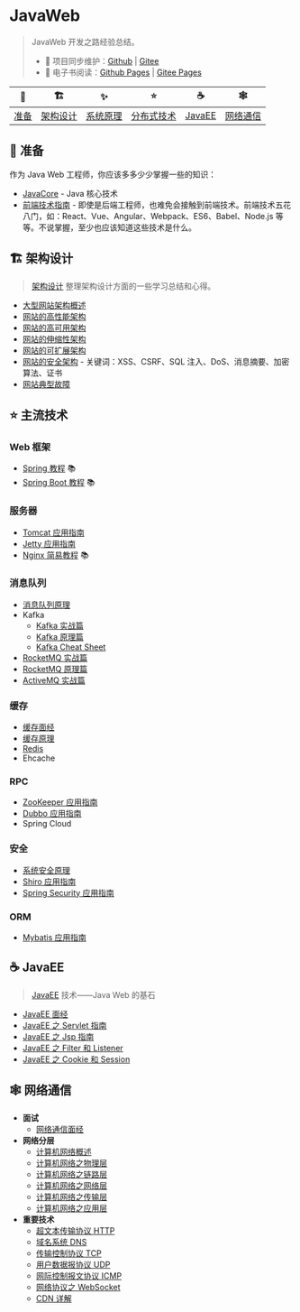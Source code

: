# JavaWeb

> JavaWeb 开发之路经验总结。
>
> - :repeat: 项目同步维护：[Github](https://github.com/dunwu/javaweb/) | [Gitee](https://gitee.com/turnon/javaweb/)
> - :book: 电子书阅读：[Github Pages](https://dunwu.github.io/javaweb/) | [Gitee Pages](http://turnon.gitee.io/javaweb/)

|        🔰         |            🏗            |            ✨            |             ⭐️             |          ☕          |            🕸            |
| :---------------: | :---------------------: | :----------------------: | :-------------------------: | :------------------: | :---------------------: |
| [准备](#🔰️-准备) | [架构设计](#🏗-架构设计) | [系统原理](#✨-系统原理) | [分布式技术](#⭐️-主流技术) | [JavaEE](#☕-javaee) | [网络通信](#🕸-网络通信) |

## 🔰️ 准备

作为 Java Web 工程师，你应该多多少少掌握一些的知识：

- [JavaCore](https://dunwu.github.io/javacore/) - Java 核心技术
- [前端技术指南](https://github.com/dunwu/frontend-tutorial) - 即使是后端工程师，也难免会接触到前端技术。前端技术五花八门，如：React、Vue、Angular、Webpack、ES6、Babel、Node.js 等等。不说掌握，至少也应该知道这些技术是什么。

## 🏗 架构设计

> [架构设计](architecture) 整理架构设计方面的一些学习总结和心得。

- [大型网站架构概述](architecture/大型网站架构概述.md)
- [网站的高性能架构](architecture/网站的高性能架构.md)
- [网站的高可用架构](architecture/网站的高可用架构.md)
- [网站的伸缩性架构](architecture/网站的伸缩性架构.md)
- [网站的可扩展架构](architecture/网站的可扩展架构.md)
- [网站的安全架构](architecture/网站的安全架构.md) - 关键词：XSS、CSRF、SQL 注入、DoS、消息摘要、加密算法、证书
- [网站典型故障](architecture/网站典型故障.md)

## ⭐️ 主流技术

### Web 框架

- [Spring 教程](https://dunwu.github.io/spring-tutorial/) 📚
- [Spring Boot 教程](https://dunwu.github.io/spring-boot-tutorial/) 📚

### 服务器

- [Tomcat 应用指南](technology/server/tomcat.md)
- [Jetty 应用指南](technology/server/jetty.md)
- [Nginx 简易教程](https://github.com/dunwu/nginx-tutorial) 📚

### 消息队列

- [消息队列原理](technology/mq/mq-theory.md)
- Kafka
  - [Kafka 实战篇](technology/mq/kafka/kafka-basics.md)
  - [Kafka 原理篇](technology/mq/kafka/kafka-advanced.md)
  - [Kafka Cheat Sheet](technology/mq/kafka/kafka-cheat-sheet.md)
- [RocketMQ 实战篇](technology/mq/rocketmq-basics.md)
- [RocketMQ 原理篇](technology/mq/rocketmq-basics.md)
- [ActiveMQ 实战篇](technology/mq/ActiveMQ.md)

### 缓存

- [缓存面经](technology/cache/cache-interview.md)
- [缓存原理](technology/cache/cache-theory.md)
- [Redis](https://github.com/dunwu/db-tutorial/tree/master/docs/nosql/redis)
- Ehcache

### RPC

- [ZooKeeper 应用指南](technology/rpc/zookeeper.md)
- [Dubbo 应用指南](technology/rpc/dubbo.md)
- Spring Cloud

### 安全

- [系统安全原理](technology/security/security-theory.md)
- [Shiro 应用指南](technology/security/shiro.md)
- [Spring Security 应用指南](technology/security/spring-security.md)

### ORM

- [Mybatis 应用指南](technology/orm/mybatis.md)

## ☕ JavaEE

> [JavaEE](javaee) 技术——Java Web 的基石

- [JavaEE 面经](javaee/javaee-interview.md)
- [JavaEE 之 Servlet 指南](javaee/javaee-servlet.md)
- [JavaEE 之 Jsp 指南](javaee/javaee-jsp.md)
- [JavaEE 之 Filter 和 Listener](javaee/javaee-filter-listener.md)
- [JavaEE 之 Cookie 和 Session](javaee/javaee-cookie-sesion.md)

## 🕸 网络通信

- **面试**
  - [网络通信面经](network/network-interview.md)
- **网络分层**
  - [计算机网络概述](network/network-guide.md)
  - [计算机网络之物理层](network/network-physical.md)
  - [计算机网络之链路层](network/network-data-link.md)
  - [计算机网络之网络层](network/network-network.md)
  - [计算机网络之传输层](network/network-transport.md)
  - [计算机网络之应用层](network/network-application.md)
- **重要技术**
  - [超文本传输协议 HTTP](network/http.md)
  - [域名系统 DNS](network/dns.md)
  - [传输控制协议 TCP](network/tcp.md)
  - [用户数据报协议 UDP](network/udp.md)
  - [网际控制报文协议 ICMP](network/icmp.md)
  - [网络协议之 WebSocket](network/websocket.md)
  - [CDN 详解](network/cdn.md)
